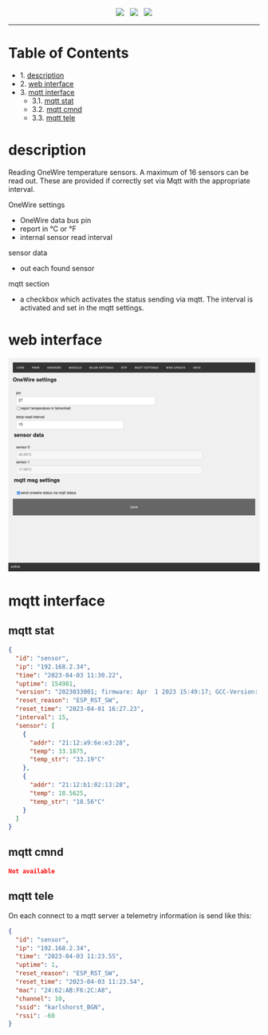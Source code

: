 <p align="center">
<img src="https://img.shields.io/github/last-commit/sharandac/defaultIoT.svg?style=for-the-badge" />
&nbsp;
<img src="https://img.shields.io/github/license/sharandac/defaultIoT.svg?style=for-the-badge" />
&nbsp;
<a href="https://www.buymeacoffee.com/sharandac" target="_blank"><img src="https://img.shields.io/badge/Buy%20me%20a%20coffee-%E2%82%AC5-orange?style=for-the-badge&logo=buy-me-a-coffee" /></a>
</p>
<hr/>

# Table of Contents

* 1\. [description](#description)
* 2\. [web interface](#web-interface)
* 3\. [mqtt interface](#mqtt-interface)
    * 3.1\. [mqtt stat](#mqtt-stat)
    * 3.2\. [mqtt cmnd](#mqtt-cmnd)
    * 3.3\. [mqtt tele](#mqtt-tele)
    
# description

Reading OneWire temperature sensors. A maximum of 16 sensors can be read out. These are provided if correctly set via Mqtt with the appropriate interval.

OneWire settings

* OneWire data bus pin
* report in °C or °F
* internal sensor read interval

sensor data

* out each found sensor

mqtt section

* a checkbox which activates the status sending via mqtt. The interval is activated and set in the mqtt settings.

# web interface

![OneWire interface](/images/onewire.png)

# mqtt interface

## mqtt stat

```Json
{
  "id": "sensor",
  "ip": "192.168.2.34",
  "time": "2023-04-03 11:30.22",
  "uptime": 154981,
  "version": "2023033001; firmware: Apr  1 2023 15:49:17; GCC-Version: 5.2.0",
  "reset_reason": "ESP_RST_SW",
  "reset_time": "2023-04-01 16:27.23",
  "interval": 15,
  "sensor": [
    {
      "addr": "21:12:a9:6e:e3:28",
      "temp": 33.1875,
      "temp_str": "33.19°C"
    },
    {
      "addr": "21:12:b1:02:13:28",
      "temp": 18.5625,
      "temp_str": "18.56°C"
    }
  ]
}
```

## mqtt cmnd

```json
Not available
```

## mqtt tele

On each connect to a mqtt server a telemetry information is send like this:

```json
{
  "id": "sensor",
  "ip": "192.168.2.34",
  "time": "2023-04-03 11:23.55",
  "uptime": 1,
  "reset_reason": "ESP_RST_SW",
  "reset_time": "2023-04-03 11:23.54",
  "mac": "24:62:AB:F6:2C:A8",
  "channel": 10,
  "ssid": "karlshorst_BGN",
  "rssi": -60
}
```